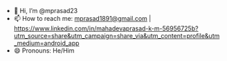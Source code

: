 - 👋 Hi, I’m @mprasad23
- 📫 How to reach me: mprasad1891@gmail.com | https://www.linkedin.com/in/mahadevaprasad-k-m-56956725b?utm_source=share&utm_campaign=share_via&utm_content=profile&utm_medium=android_app
- 😄 Pronouns: He/Him 
